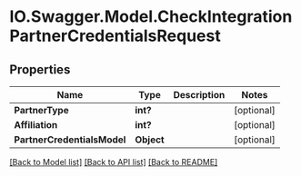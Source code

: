# IO.Swagger.Model.CheckIntegrationPartnerCredentialsRequest
## Properties

Name | Type | Description | Notes
------------ | ------------- | ------------- | -------------
**PartnerType** | **int?** |  | [optional] 
**Affiliation** | **int?** |  | [optional] 
**PartnerCredentialsModel** | **Object** |  | [optional] 

[[Back to Model list]](../README.md#documentation-for-models) [[Back to API list]](../README.md#documentation-for-api-endpoints) [[Back to README]](../README.md)

